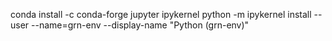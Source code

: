 

conda install -c conda-forge jupyter ipykernel
python -m ipykernel install --user --name=grn-env --display-name "Python (grn-env)"